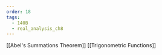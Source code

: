 ```yaml
---
order: 18
tags:
  - 140B
  - real_analysis_ch8
---
```

[[Abel's Summations Theorem]]
[[Trigonometric Functions]]